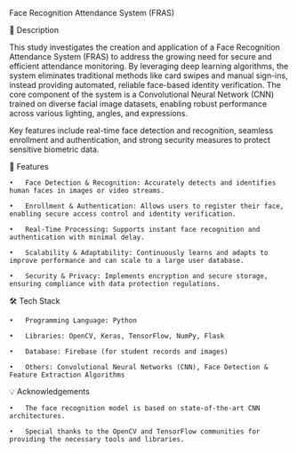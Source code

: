 Face Recognition Attendance System (FRAS)

📌 Description

This study investigates the creation and application of a Face Recognition Attendance System (FRAS) to address the growing need for secure and efficient attendance monitoring. By leveraging deep learning algorithms, the system eliminates traditional methods like card swipes and manual sign-ins, instead providing automated, reliable face-based identity verification. The core component of the system is a Convolutional Neural Network (CNN) trained on diverse facial image datasets, enabling robust performance across various lighting, angles, and expressions.

Key features include real-time face detection and recognition, seamless enrollment and authentication, and strong security measures to protect sensitive biometric data.

🚀 Features

	•	Face Detection & Recognition: Accurately detects and identifies human faces in images or video streams.
 
	•	Enrollment & Authentication: Allows users to register their face, enabling secure access control and identity verification.
 
	•	Real-Time Processing: Supports instant face recognition and authentication with minimal delay.
 
	•	Scalability & Adaptability: Continuously learns and adapts to improve performance and can scale to a large user database.
 
	•	Security & Privacy: Implements encryption and secure storage, ensuring compliance with data protection regulations.

🛠️ Tech Stack

	•	Programming Language: Python
 
	•	Libraries: OpenCV, Keras, TensorFlow, NumPy, Flask
 
	•	Database: Firebase (for student records and images)
 
	•	Others: Convolutional Neural Networks (CNN), Face Detection & Feature Extraction Algorithms

💡 Acknowledgements

	•	The face recognition model is based on state-of-the-art CNN architectures.
 
	•	Special thanks to the OpenCV and TensorFlow communities for providing the necessary tools and libraries.
